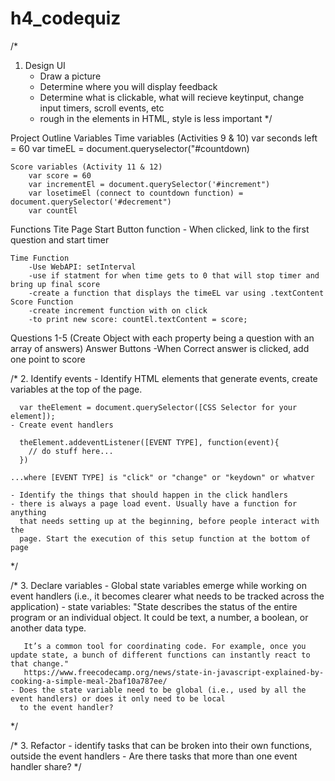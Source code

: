 # h4_codequiz

/*
 1. Design UI
    - Draw a picture
    - Determine where you will display feedback
    - Determine what is clickable, what will recieve keytinput, change input
      timers, scroll events, etc
    - rough in the elements in HTML, style is less important
*/

Project Outline
Variables
    Time variables (Activities 9 & 10)
        var seconds left = 60 
        var timeEL = document.queryselector("#countdown)

    Score variables (Activity 11 & 12)
        var score = 60 
        var incrementEl = document.querySelector('#increment")
        var losetimeEl (connect to countdown function) = document.querySelector('#decrement")
        var countEl


Functions
    Tite Page
    Start Button function
        - When clicked, link to the first question and start timer

    Time Function
        -Use WebAPI: setInterval
        -use if statment for when time gets to 0 that will stop timer and bring up final score
        -create a function that displays the timeEL var using .textContent
    Score Function
        -create increment function with on click
        -to print new score: countEl.textContent = score; 

Questions 1-5 (Create Object with each property being a question with an array of answers)
    Answer Buttons
        -When Correct answer is clicked, add one point to score

/*
 2. Identify events
    - Identify HTML elements that generate events, create variables at the top of 
      the page.

      var theElement = document.querySelector([CSS Selector for your element]);
    - Create event handlers

      theElement.addeventListener([EVENT TYPE], function(event){
        // do stuff here...
      })

    ...where [EVENT TYPE] is "click" or "change" or "keydown" or whatver

    - Identify the things that should happen in the click handlers
    - there is always a page load event. Usually have a function for anything
      that needs setting up at the beginning, before people interact with the 
      page. Start the execution of this setup function at the bottom of page
*/

/*
 3. Declare variables
    - Global state variables emerge while working on event handlers (i.e., it
      becomes clearer what needs to be tracked across the application)
    - state variables:
      "State describes the status of the entire program or an individual
       object. It could be text, a number, a boolean, or another data type.

       It’s a common tool for coordinating code. For example, once you update state, a bunch of different functions can instantly react to that change."
       https://www.freecodecamp.org/news/state-in-javascript-explained-by-cooking-a-simple-meal-2baf10a787ee/
    - Does the state variable need to be global (i.e., used by all the event handlers) or does it only need to be local
      to the event handler?
*/

/*
 3. Refactor
    - identify tasks that can be broken into their own functions, outside the event handlers
    - Are there tasks that more than one event handler share?
*/
